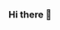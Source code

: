 ### Hi there 👋

<!--
**MMNAHID/MMNAHID** is a ✨ _special_ ✨ repository because its `README.md` (this file) appears on your GitHub profile.

Here are some ideas to get you started:echo "# mmnahid" >> README.md
git init
git add README.md
git commit -m "first commit"
git branch -M main
git remote add origin git@github.com:MMNAHID/mmnahid.git
git push -u origin main

- 🔭 I’m currently working on ...
- 🌱 I’m currently learning ...
- 👯 I’m looking to collaborate on ...
- 🤔 I’m looking for help with ...
- 💬 Ask me about ...
- 📫 How to reach me: ...
- 😄 Pronouns: ...
- ⚡ Fun fact: ...
-->
